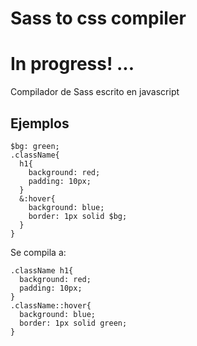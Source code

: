 


# Sass to css compiler 

# In progress! ...

Compilador de Sass escrito en javascript

## Ejemplos

```
$bg: green;
.className{
  h1{
    background: red;
    padding: 10px;
  }
  &:hover{
    background: blue;
    border: 1px solid $bg;
  }
}
```



Se compila a:

```
.className h1{
  background: red;
  padding: 10px; 
}
.className::hover{
  background: blue;
  border: 1px solid green;
}

```








 









